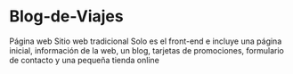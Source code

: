 # Blog-de-Viajes
Página web
Sitio web tradicional
Solo es el front-end e incluye una página inicial, información de la web, un blog, tarjetas de promociones, formulario de contacto y una pequeña tienda online
